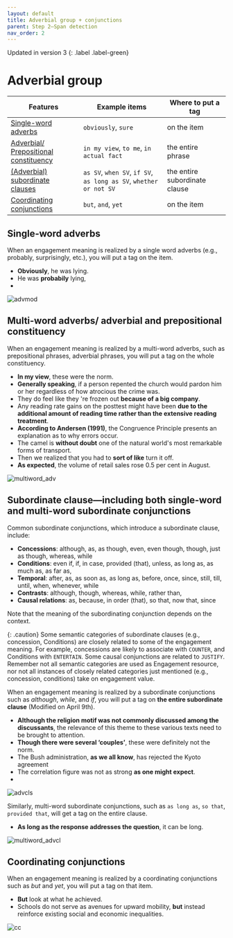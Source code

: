 ```yaml
---
layout: default
title: Adverbial group + conjunctions
parent: Step 2–Span detection
nav_order: 2
---
```


Updated in version 3
{: .label .label-green}

# Adverbial group

| Features                                                                                                                 | Example items                                                     | Where to put a tag            |
| ------------------------------------------------------------------------------------------------------------------------ | ----------------------------------------------------------------- | ----------------------------- |
| [Single-word adverbs](#single-word-adverbs)                                                                              | `obviously`, `sure`                                               | on the item                   |
| [Adverbial/ Prepositional constituency](#multi-word-adverbs-adverbial-and-prepositional-constituency)                    | `in my view`, `to me`, `in actual fact`                           | the entire phrase             |
| [(Adverbial) subordinate clauses](#subordinate-clauseincluding-both-single-word-and-multi-word-subordinate-conjunctions) | `as SV`, `when SV`, `if SV`, `as long as SV`, `whether or not SV` | the entire subordinate clause |
| [Coordinating conjunctions](#coordinating-conjunctions)                                                                  | `but`, `and`, `yet`                                               | on the item                   |


## Single-word adverbs

When an engagement meaning is realized by a single word adverbs (e.g., probably, surprisingly, etc.), you will put a tag on the item.
- **Obviously**, he was lying. 
- He was **probabily** lying,
- 

![advmod](figures/spans/advmod.png)

## Multi-word adverbs/ adverbial and prepositional constituency

When an engagement meaning is realized by a multi-word adverbs, such as prepositional phrases, adverbial phrases, you will put a tag on the whole constituency.

- **In my view**, these were the norm.
- **Generally speaking**, if a person repented the church would pardon him or her regardless of how atrocious the crime was.
- They do feel like they 're frozen out **because of a big company**.
- Any reading rate gains on the posttest might have been **due to the additional amount of reading time rather than the extensive reading treatment**.
- **According to Andersen (1991)**, the Congruence Principle presents an explanation as to why errors occur.
- The camel is **without doubt** one of the natural world's most remarkable forms of transport.
- Then we realized that you had to **sort of like** turn it off.
- **As expected**, the volume of retail sales rose 0.5 per cent in August.

![multiword_adv](figures/spans/prepphrases.png)

## Subordinate clause—including both single-word and multi-word subordinate conjunctions

Common subordinate conjunctions, which introduce a subordinate clause, include:
- **Concessions**: although, as, as though, even, even though, though, just as though, whereas, while
- **Conditions**: even if, if, in case, provided (that), unless, as long as, as much as, as far as,
- **Temporal**: after, as, as soon as, as long as, before, once, since, still, till, until, when, whenever, while
- **Contrasts**: although, though, whereas, while, rather than, 
- **Causal relations**: as, because, in order (that), so that, now that, since
  
Note that the meaning of the subordinating conjunction depends on the context. 

{: .caution}
Some semantic categories of subordinate clauses (e.g., concession, Conditions) are closely related to some of the engagement meaning. For example, concessions are likely to associate with `COUNTER`, and Conditions with `ENTERTAIN`. Some causal conjunctions are related to `JUSTIFY`. Remember not all semantic categories are used as Engagement resource, nor not all instances of closely related categories just mentioned (e.g., concession, conditions) take on engagement value. 

When an engagement meaning is realized by a subordinate conjunctions such as *although*, *while*, and *if*, you will put a tag on **the entire subordinate clause** (Modified on April 9th).
- **Although the religion motif was not commonly discussed among the discussants**, the relevance of this theme to these various texts need to be brought to attention.
- **Though there were several ‘couples’**, these were definitely not the norm.
- The Bush administration, **as we all know**, has rejected the Kyoto agreement
- The correlation figure was not as strong **as one might expect**.
- 

![advcls](figures/spans/advcl.png)

Similarly, multi-word subordinate conjunctions, such as `as long as`, `so that`, `provided that`, will get a tag on the entire clause. 
- **As long as the response addresses the question**, it can be long.

![multiword_advcl](figures/spans/multiword_advcl.png)


## Coordinating conjunctions

When an engagement meaning is realized by a coordinating conjunctions such as *but* and *yet*, you will put a tag on that item.
- **But** look at what he achieved.
- Schools do not serve as avenues for upward mobility, **but** instead reinforce existing social and economic inequalities.

![cc](figures/spans/coordinating_conj.png)

